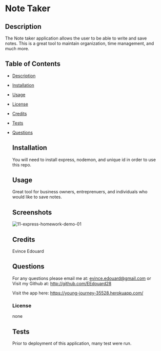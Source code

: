 # Note Taker

## Description

The Note taker application allows the user to be able to write and save notes.
This is a great tool to maintain organization, time management, and much more.

## Table of Contents

- [Description](#description)
- [Installation](#installation)
- [Usage](#usage)
- [License](#license)
- [Credits](#credits)
- [Tests](#tests)
- [Questions](#questions)

  ## Installation

  You will need to install express, nodemon, and unique id in order to use this repo.

  ## Usage

  Great tool for business owners, entreprenuers, and individuals who would like to save notes.
  
  ## Screenshots
  ![11-express-homework-demo-01](https://user-images.githubusercontent.com/111817163/198159475-45aac4dd-b77d-456a-94db-5084c5ae9c77.png)


  ## Credits

  Evince Edouard

  ## Questions

  For any questions please email me at: evince.edouard@gmail.com
  or Visit my Github at: http://github.com/EEdouard28
  
  Visit the app here: https://young-journey-35528.herokuapp.com/

  ### License

  none

  ## Tests

  Prior to deployment of this application, many test were run.
